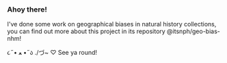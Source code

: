 ### Ahoy there!

I've done some work on geographical biases in natural history collections, you can find out more about this project in its repository @itsnph/geo-bias-nhm!

૮˶• ﻌ •˶ა
./づ~ ♡ See ya round!

<!--
**itsnph/itsnph** is a ✨ _special_ ✨ repository because its `README.md` (this file) appears on your GitHub profile.

Here are some ideas to get you started:

- 🔭 I’m currently working on ...
- 🌱 I’m currently learning ...
- 👯 I’m looking to collaborate on ...
- 🤔 I’m looking for help with ...
- 💬 Ask me about ...
- 📫 How to reach me: ...
- 😄 Pronouns: ...
- ⚡ Fun fact: ...
-->
